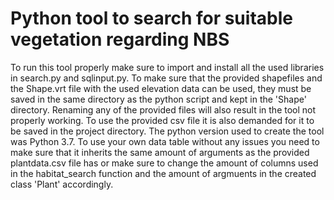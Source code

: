 # Python tool to search for suitable vegetation regarding NBS

To run this tool properly make sure to import and install all the used libraries in search.py and sqlinput.py. To make sure that the provided shapefiles and the Shape.vrt file with the used elevation data can be used, they must be saved in the same directory as the python script and kept in the 'Shape' directory. Renaming any of the provided files will also result in the tool not properly working.  To use the provided csv file it is also demanded for it to be saved in the project directory. The python version used to create the tool was Python 3.7. To use your own data table without any issues you need to make sure that it inherits the same amount of arguments as the provided plantdata.csv file has or make sure to change the amount of columns used in the habitat_search function and the amount of argmuents in the created class 'Plant' accordingly.


